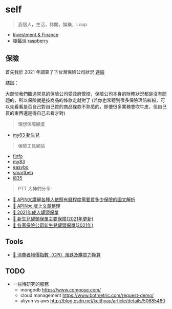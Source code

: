 # self

> 我個人，生活，休閒，娛樂，Loop

- [Investment & Finance](/self/investment-finance/README.md)
- [樹莓派 raspberry](/self/raspberry/README.md)

## 保險

首先我於 2021 年調查了下台灣保險公司狀況 [連結](https://docs.google.com/spreadsheets/d/1lsRMqrZN3GHPUUXojgxdJ_xsvfoRcXjnV5oARMNQ9fg/edit#gid=0)

結論：

大部份我們聽過常見的保險公司受政府管控，保險公司本身的財務狀況都是沒有問題的，所以保險就是按商品的條款走就對了
(若你也常聽到很多保險理賠糾紛，可以先看看是否自己對自己買的商品條款不熟悉的，即便很多業務會吹牛皮，但自己買的東西還是得自己去看才對)

> 理想保障額度

- [my83 新生兒](https://my83.com.tw/bundle/1)

> 保險工具網站

- [finfo](https://finfo.tw/)
- [my83](https://my83.com.tw/)
- [easybo](https://easybo.tw/)
- [smartbeb](https://www.smartbeb.com.tw/)
- [i835](https://i835.com.tw/)


> PTT 大神們分享:

- [:link: APIN大講解各種人依照有錢程度需要買多少保險的圖文解析](https://www.ptt.cc/bbs/Insurance/M.1335280665.A.AF9.html)
- [:link: APIN大 版上文章整理](https://www.ptt.cc/bbs/Insurance/M.1554232749.A.39D.html)
- [:link: 2021年成人罐頭保單](https://www.ptt.cc/bbs/Insurance/M.1540543905.A.1B0.html)
- [:link: 新生兒罐頭保單主要保障(2021年更新)](https://www.ptt.cc/bbs/Insurance/M.1591711651.A.079.html)
- [:link: 各家保險公司新生兒罐頭保單(2021年)](https://www.mobile01.com/topicdetail.php?f=375&p=1&t=4207538#53734018)

## Tools

- [:link: 消費者物價指數（CPI）漲跌及購買力換算](https://estat.dgbas.gov.tw/cpi_curv/cpi_curv.asp)

## TODO

- 一些待研究的服務
  - mongodb https://www.compose.com/
  - cloud management https://www.botmetric.com/request-demo/
  - aliyun vs aws http://blog.csdn.net/keithyau/article/details/50685480
